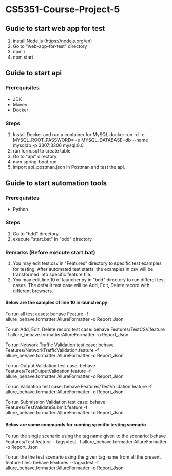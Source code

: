 # CS5351-Course-Project-5
## Gudie to start web app for test
1. install Node.js (https://nodejs.org/en)
2. Go to "web-app-for-test" directory
3. npm i
4. npm start

## Guide to start api
### Prerequisites
- JDK
- Maven
- Docker
### Steps
1. Install Docker and run a container for MySQL
docker run -d -e MYSQL_ROOT_PASSWORD=<password> -e MYSQL_DATABASE=db --name mysqldb -p 3307:3306 mysql:8.0
2. run form.sql to create table
3. Go to "api" directory
4. mvn spring-boot:run
5. import api_postman.json in Postman and test the api.

## Guide to start automation tools
### Prerequisites
- Python
### Steps
1. Go to "bdd" directory
2. execute "start.bat" in "bdd" directory
   
### Remarks (Before execute start.bat)
   1. You may edit test.csv in "Features" directory to specific test examples for testing. After automated test starts, the examples in csv will be transformed into specific feature file.
   2. You may edit line 10 of launcher.py in "bdd" directory to run differet test cases. The default test case will be Add, Edit, Delete record with different browsers.
   #### Below are the samples of line 10 in launcher.py
   To run all test cases: behave Feature -f allure_behave.formatter:AllureFormatter -o Report_Json

   To run Add, Edit, Delete record test case: behave Features/TestCSV.feature -f allure_behave.formatter:AllureFormatter -o Report_Json

   To run Network Traffic Validation test case: behave Features/NetworkTrafficValidation.feature -f allure_behave.formatter:AllureFormatter -o Report_Json

   To run Output Validation test case: behave Features/TestOutputValidation.feature -f allure_behave.formatter:AllureFormatter -o Report_Json

   To run Validation test case: behave Features/TestValidation.feature -f allure_behave.formatter:AllureFormatter -o Report_Json

   To run Submission Validation test case: behave Features/TestValidateSubmit.feature -f allure_behave.formatter:AllureFormatter -o Report_Json

   #### Below are some commands for running specific testing scenario 

   To run the single scenario using the tag name given to the scenario: behave Features/Test.feature --tags=test -f allure_behave.formatter:AllureFormatter -o Report_Json

   To run the the test scenario using the given tag name from all the present feature files: behave Features --tags=test -f allure_behave.formatter:AllureFormatter -o Report_Json
